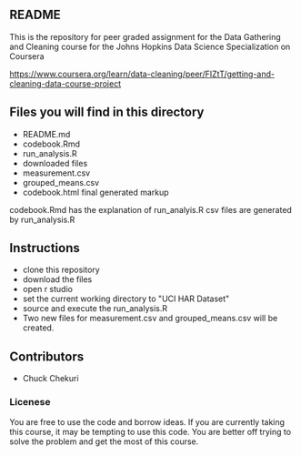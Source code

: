 ## README 

This is the repository for peer graded assignment for the Data Gathering and Cleaning course for the Johns Hopkins Data Science Specialization on Coursera

https://www.coursera.org/learn/data-cleaning/peer/FIZtT/getting-and-cleaning-data-course-project


## Files you will find in this directory 
- README.md
- codebook.Rmd
- run_analysis.R
- downloaded files
- measurement.csv
- grouped_means.csv
- codebook.html final generated markup

codebook.Rmd has the explanation of run_analyis.R
csv files are generated by run_analysis.R

## Instructions
- clone this repository
- download the files 
- open r studio
- set the current working directory to "UCI HAR Dataset"
- source and execute the run_analysis.R
- Two new files for measurement.csv and grouped_means.csv will be created.

## Contributors

* Chuck Chekuri





### Licenese
You are free to use the code and borrow ideas. If you are currently taking this course, it may be tempting to use this code. You are better off trying to solve the problem and get the most of this course. 



